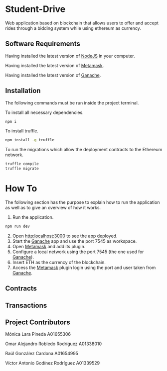 # Student-Drive

Web application based on blockchain that allows users to offer and accept rides through a bidding system while using ethereum as currency.

## Software Requirements 

Having installed the latest version of [NodeJS](https://nodejs.org/es/download/) in your computer.

Having installed the latest version of [Metamask](https://metamask.io/).

Having installed the latest version of [Ganache](https://trufflesuite.com/ganache/).

## Installation

The following commands must be run inside the project terminal.

To install all necessary dependencies.
```bash
npm i 
```
To install truffle. 
```bash
npm install -g truffle
```

To run the migrations which allow the deployment contracts to the Ethereum network.
```bash
truffle compile
truffle migrate
```

# How To
The following section has the purpose to explain how to run the application as well as to give an overview of how it works.

1. Run the application.
```bash
npm run dev
```
2. Open  [http:localhost:3000](http:localhost:3000) to see the app deployed.
3. Start the [Ganache](https://trufflesuite.com/ganache/) app and use the port 7545 as workspace.
4. Open [Metamask](https://metamask.io/) and add its plugin.
5. Configure a local network using the port 7545 (the one used for [Ganache](https://trufflesuite.com/ganache/)).
6. Insert ETH as the currency of the blockchain.
7. Access the [Metamask](https://metamask.io/) plugin login using the port and user taken from [Ganache](https://trufflesuite.com/ganache/).

## Contracts

## Transactions



## Project Contributors

Mónica Lara Pineda A01655306

Omar Alejandro Robledo Rodríguez A01338010

Raúl González Cardona A01654995

Víctor Antonio Godínez Rodríguez A01339529
 
